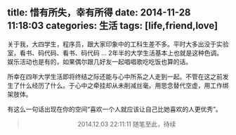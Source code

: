 title: 惜有所失，幸有所得
date: 2014-11-28 11:18:03
categories: 生活
tags: [life,friend,love]
---
关于我，大四学生，程序员，跟大家印象中的工科生差不多。平时大多出没于实验室，看书、码代码、看书、码代码 ... 2年半的大学生活基本上也就是这种色调。娱乐活动也是有的，如果偶尔跟几好友一起唱唱歌吃吃饭也算的话。

所幸在四年大学生活即将终结之际还能与心中所系之人走到一起。不管在这之前发生了什么经历了什么。于心中之牵挂却从未削减丝毫。用思念替代空虚，用工作绑架肢体。
<!-- more  -->
有这么一句话出现在你的空间“喜欢一个人就应该让自己比她喜欢的人更优秀”。


> <center>2014.12.03 22:11:11 随笔至此，待续</center>
